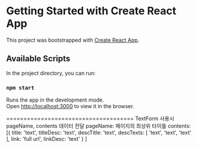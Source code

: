# Getting Started with Create React App

This project was bootstrapped with [Create React App](https://github.com/facebook/create-react-app).

## Available Scripts

In the project directory, you can run:

### `npm start`

Runs the app in the development mode.\
Open [http://localhost:3000](http://localhost:3000) to view it in the browser.

=====================================
TextForm 사용시 pageName, contents 데이터 전달
pageName: 페이지의 최상위 타이틀
contents: [{
    title: 'text',
    titleDesc: 'text',
    descTitle: 'text',
    descTexts: [
        'text', 
        'text',
        'text'
    ],
    link: 'full url',
    linkDesc: 'text'
}
]